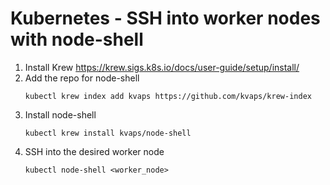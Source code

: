# Kubernetes - SSH into worker nodes with node-shell

1. Install Krew https://krew.sigs.k8s.io/docs/user-guide/setup/install/
1. Add the repo for node-shell
   ```
   kubectl krew index add kvaps https://github.com/kvaps/krew-index
   ```
1. Install node-shell
   ```
   kubectl krew install kvaps/node-shell
   ```
1. SSH into the desired worker node
   ```
   kubectl node-shell <worker_node>
   ```
